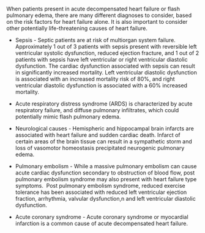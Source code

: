 When patients present in acute decompensated heart failure or flash pulmonary edema, there are many different diagnoses to consider, based on the risk factors for heart failure alone. It is also important to consider other potentially life-threatening causes of heart failure.

- Sepsis - Septic patients are at risk of multiorgan system failure.  Approximately 1 out of 3 patients with sepsis present with reversible left ventricular systolic dysfunction, reduced ejection fracture, and 1 out of 2 patients with sepsis have left ventricular or right ventricular diastolic dysfunction. The cardiac dysfunction associated with sepsis can result in significantly increased mortality. Left ventricular diastolic dysfunction is associated with an increased mortality risk of 80%, and right ventricular diastolic dysfunction is associated with a 60% increased mortality.

- Acute respiratory distress syndrome (ARDS) is characterized by acute respiratory failure, and diffuse pulmonary infiltrates, which could potentially mimic flash pulmonary edema.

- Neurological causes - Hemispheric and hippocampal brain infarcts are associated with heart failure and sudden cardiac death. Infarct of certain areas of the brain tissue can result in a sympathetic storm and loss of vasomotor homeostasis precipitated neurogenic pulmonary edema.

- Pulmonary embolism - While a massive pulmonary embolism can cause acute cardiac dysfunction secondary to obstruction of blood flow, post pulmonary embolism syndrome may also present with heart failure type symptoms.  Post pulmonary embolism syndrome, reduced exercise tolerance has been associated with reduced left ventricular ejection fraction, arrhythmia, valvular dysfunction,n and left ventricular diastolic dysfunction.

- Acute coronary syndrome - Acute coronary syndrome or myocardial infarction is a common cause of acute decompensated heart failure.